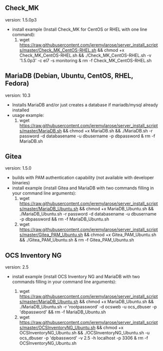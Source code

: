 ## Check_MK

version: 1.5.0p3


* install example (Install Check_MK for CentOS or RHEL with one line command):
  1. wget https://raw.githubusercontent.com/jeremylarose/server_install_scripts/master/Check_MK_CentOS-RHEL.sh && chmod +x Check_MK_CentOS-RHEL.sh && ./Check_MK_CentOS-RHEL.sh -v '1.5.0p3' -c el7 -s monitoring & rm -f Check_MK_CentOS-RHEL.sh


## MariaDB (Debian, Ubuntu, CentOS, RHEL, Fedora)

version: 10.3

* Installs MariaDB and/or just creates a database if mariadb/mysql already installed
* usage example:
  1. wget https://raw.githubusercontent.com/jeremylarose/server_install_scripts/master/MariaDB.sh && chmod +x MariaDB.sh && ./MariaDB.sh -r password -d databasename -u dbusername -p dbpassword & rm -f MariaDB.sh

## Gitea

version: 1.5.0

* builds with PAM authentication capability (not available with developer binaries)
* install example (install Gitea and MariaDB with two commands filling in your command line arguments):
  1. wget https://raw.githubusercontent.com/jeremylarose/server_install_scripts/master/MariaDB_Ubuntu.sh && chmod +x MariaDB_Ubuntu.sh && ./MariaDB_Ubuntu.sh -r password -d databasename -u dbusername -p dbpassword && rm -f MariaDB_Ubuntu.sh
  2. wget https://raw.githubusercontent.com/jeremylarose/server_install_scripts/master/Gitea_PAM_Ubuntu.sh && chmod +x Gitea_PAM_Ubuntu.sh && ./Gitea_PAM_Ubuntu.sh & rm -f Gitea_PAM_Ubuntu.sh

## OCS Inventory NG

version: 2.5

* install example (install OCS Inventory NG and MariaDB with two commands filling in your command line arguments):

  1. wget https://raw.githubusercontent.com/jeremylarose/server_install_scripts/master/MariaDB_Ubuntu.sh && chmod +x MariaDB_Ubuntu.sh && ./MariaDB_Ubuntu.sh -r 'rootpassword' -d ocsweb -u ocs_dbuser -p 'dbpassword' && rm -f MariaDB_Ubuntu.sh
  2. wget https://raw.githubusercontent.com/jeremylarose/server_install_scripts/master/OCSInventoryNG_Ubuntu.sh && chmod +x OCSInventoryNG_Ubuntu.sh && ./OCSInventoryNG_Ubuntu.sh -u ocs_dbuser -p 'dpbassword' -v 2.5 -h localhost -p 3306 & rm -f OCSInventoryNG_Ubuntu.sh
